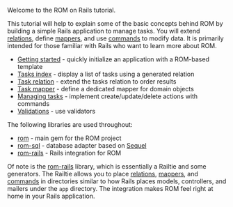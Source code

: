 Welcome to the ROM on Rails tutorial.

This tutorial will help to explain some of the basic concepts behind ROM
by building a simple Rails application to manage tasks. You will extend
[relations](/introduction/relations), define [mappers](/introduction/mappers),
and use [commands](/introduction/commands) to modify data. It is primarily
intended for those familiar with Rails who want to learn more about ROM.

* [Getting started](/tutorials/rails/getting-started) - quickly initialize an application with a ROM-based template
* [Tasks index](/tutorials/rails/tasks-index) - display a list of tasks using a generated relation
* [Task relation](/tutorials/rails/task-relation) - extend the tasks relation to order results
* [Task mapper](/tutorials/rails/task-mapper) - define a dedicated mapper for domain objects
* [Managing tasks](/tutorials/rails/managing-tasks) - implement create/update/delete actions with commands
* [Validations](/tutorials/validations) - use validators

The following libraries are used throughout:

* [rom](https://github.com/rom-rb/rom) - main gem for the ROM project
* [rom-sql](https://github.com/rom-rb/rom-sql) - database adapter based on [Sequel](https://github.com/jeremyevans/sequel)
* [rom-rails](https://github.com/rom-rb/rom-rails) - Rails integration for ROM

Of note is the [rom-rails](https://github.com/rom-rb/rom-rails) library, which
is essentially a Railtie and some generators. The Railtie allows you to place
[relations](/introduction/relations), [mappers](/introduction/mappers), and
[commands](/introduction/commands) in directories similar to how Rails
places models, controllers, and mailers under the `app` directory. The
integration makes ROM feel right at home in your Rails application.
